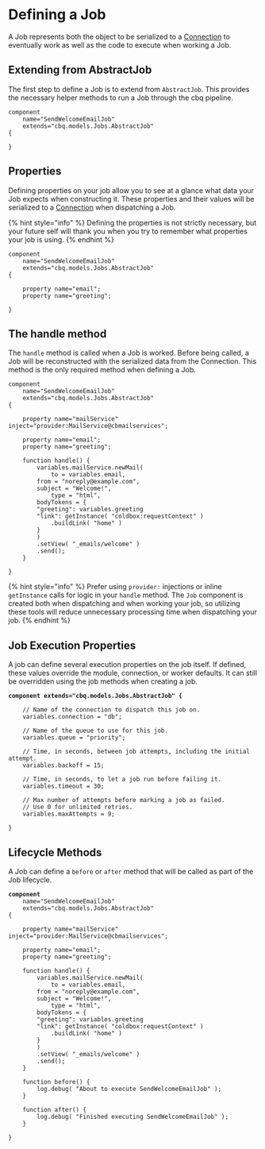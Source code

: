 # Defining a Job

A Job represents both the object to be serialized to a [Connection](../configuration/config-file/#connection) to eventually work as well as the code to execute when working a Job.

## Extending from AbstractJob

The first step to define a Job is to extend from `AbstractJob`.  This provides the necessary helper methods to run a Job through the cbq pipeline.

```cfscript
component
    name="SendWelcomeEmailJob"
    extends="cbq.models.Jobs.AbstractJob"
{

}
```

## Properties

Defining properties on your job allow you to see at a glance what data your Job expects when constructing it.  These properties and their values will be serialized to a [Connection](../configuration/config-file/#connection) when dispatching a Job.

{% hint style="info" %}
Defining the properties is not strictly necessary, but your future self will thank you when you try to remember what properties your job is using.
{% endhint %}

```cfscript
component
    name="SendWelcomeEmailJob"
    extends="cbq.models.Jobs.AbstractJob"
{

    property name="email";
    property name="greeting";

}
```

## The handle method

The `handle` method is called when a Job is worked.  Before being called, a Job will be reconstructed with the serialized data from the Connection.  This method is the only required method when defining a Job.

```cfscript
component
    name="SendWelcomeEmailJob"
    extends="cbq.models.Jobs.AbstractJob"
{

    property name="mailService" inject="provider:MailService@cbmailservices";
    
    property name="email";
    property name="greeting";
    
    function handle() {
        variables.mailService.newMail( 
            to = variables.email,
	    from = "noreply@example.com",
	    subject = "Welcome!",
            type = "html",
	    bodyTokens = { 
		"greeting": variables.greeting
		"link": getInstance( "coldbox:requestContext" )
		    .buildLink( "home" )
	    }
        )
        .setView( "_emails/welcome" )
        .send();
    }

}
```

{% hint style="info" %}
Prefer using `provider:` injections or inline `getInstance` calls for logic in your `handle` method.  The `Job` component is created both when dispatching and when working your job, so utilizing these tools will reduce unnecessary processing time when dispatching your job.
{% endhint %}

## Job Execution Properties

A job can define several execution properties on the job itself.  If defined, these values override the module, connection, or worker defaults.  It can still be overridden using the job methods when creating a job.

<pre class="language-cfscript"><code class="lang-cfscript"><strong>component extends="cbq.models.Jobs.AbstractJob" {
</strong>
    // Name of the connection to dispatch this job on.
    variables.connection = "db";
    
    // Name of the queue to use for this job.
    variables.queue = "priority";
    
    // Time, in seconds, between job attempts, including the initial attempt.
    variables.backoff = 15;
    
    // Time, in seconds, to let a job run before failing it.
    variables.timeout = 30;
    
    // Max number of attempts before marking a job as failed.
    // Use 0 for unlimited retries.
    variables.maxAttempts = 9;

}
</code></pre>

## Lifecycle Methods

A Job can define a `before` or `after` method that will be called as part of the Job lifecycle.

<pre class="language-cfscript"><code class="lang-cfscript"><strong>component
</strong>    name="SendWelcomeEmailJob"
    extends="cbq.models.Jobs.AbstractJob"
{

    property name="mailService" inject="provider:MailService@cbmailservices";
    
    property name="email";
    property name="greeting";
    
    function handle() {
        variables.mailService.newMail( 
            to = variables.email,
	    from = "noreply@example.com",
	    subject = "Welcome!",
            type = "html",
	    bodyTokens = { 
		"greeting": variables.greeting
		"link": getInstance( "coldbox:requestContext" )
		    .buildLink( "home" )
	    }
        )
        .setView( "_emails/welcome" )
        .send();
    }
    
    function before() {
        log.debug( "About to execute SendWelcomeEmailJob" );
    }
    
    function after() {
        log.debug( "Finished executing SendWelcomeEmailJob" );
    }

}
</code></pre>
